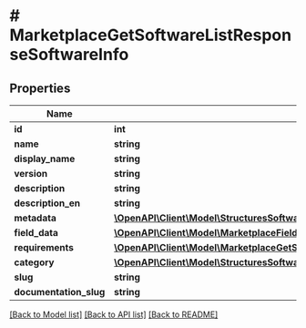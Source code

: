 # # MarketplaceGetSoftwareListResponseSoftwareInfo

## Properties

Name | Type | Description | Notes
------------ | ------------- | ------------- | -------------
**id** | **int** |  | [optional]
**name** | **string** |  | [optional]
**display_name** | **string** |  | [optional]
**version** | **string** |  | [optional]
**description** | **string** |  | [optional]
**description_en** | **string** |  | [optional]
**metadata** | [**\OpenAPI\Client\Model\StructuresSoftwareMetadata**](StructuresSoftwareMetadata.md) |  | [optional]
**field_data** | [**\OpenAPI\Client\Model\MarketplaceFieldDesc[]**](MarketplaceFieldDesc.md) |  | [optional]
**requirements** | [**\OpenAPI\Client\Model\MarketplaceGetSoftwareListResponseSoftwareInfoRequirements**](MarketplaceGetSoftwareListResponseSoftwareInfoRequirements.md) |  | [optional]
**category** | [**\OpenAPI\Client\Model\StructuresSoftwareCategory[]**](StructuresSoftwareCategory.md) |  | [optional]
**slug** | **string** |  | [optional]
**documentation_slug** | **string** |  | [optional]

[[Back to Model list]](../../README.md#models) [[Back to API list]](../../README.md#endpoints) [[Back to README]](../../README.md)
